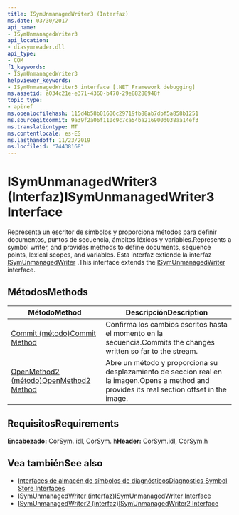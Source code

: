 ```yaml
---
title: ISymUnmanagedWriter3 (Interfaz)
ms.date: 03/30/2017
api_name:
- ISymUnmanagedWriter3
api_location:
- diasymreader.dll
api_type:
- COM
f1_keywords:
- ISymUnmanagedWriter3
helpviewer_keywords:
- ISymUnmanagedWriter3 interface [.NET Framework debugging]
ms.assetid: a034c21e-e371-4360-b470-29e88288948f
topic_type:
- apiref
ms.openlocfilehash: 115d4b58b01606c29719fb88ab7dbf5a858b1251
ms.sourcegitcommit: 9a39f2a06f110c9c7ca54ba216900d038aa14ef3
ms.translationtype: MT
ms.contentlocale: es-ES
ms.lasthandoff: 11/23/2019
ms.locfileid: "74438168"
---
```

# <a name="isymunmanagedwriter3-interface"></a><span data-ttu-id="3d23b-102">ISymUnmanagedWriter3 (Interfaz)</span><span class="sxs-lookup"><span data-stu-id="3d23b-102">ISymUnmanagedWriter3 Interface</span></span>
<span data-ttu-id="3d23b-103">Representa un escritor de símbolos y proporciona métodos para definir documentos, puntos de secuencia, ámbitos léxicos y variables.</span><span class="sxs-lookup"><span data-stu-id="3d23b-103">Represents a symbol writer, and provides methods to define documents, sequence points, lexical scopes, and variables.</span></span> <span data-ttu-id="3d23b-104">Esta interfaz extiende la interfaz [ISymUnmanagedWriter](../../../../docs/framework/unmanaged-api/diagnostics/isymunmanagedwriter-interface.md) .</span><span class="sxs-lookup"><span data-stu-id="3d23b-104">This interface extends the [ISymUnmanagedWriter](../../../../docs/framework/unmanaged-api/diagnostics/isymunmanagedwriter-interface.md) interface.</span></span>  
  
## <a name="methods"></a><span data-ttu-id="3d23b-105">Métodos</span><span class="sxs-lookup"><span data-stu-id="3d23b-105">Methods</span></span>  
  
|<span data-ttu-id="3d23b-106">Método</span><span class="sxs-lookup"><span data-stu-id="3d23b-106">Method</span></span>|<span data-ttu-id="3d23b-107">Descripción</span><span class="sxs-lookup"><span data-stu-id="3d23b-107">Description</span></span>|  
|------------|-----------------|  
|[<span data-ttu-id="3d23b-108">Commit (método)</span><span class="sxs-lookup"><span data-stu-id="3d23b-108">Commit Method</span></span>](../../../../docs/framework/unmanaged-api/diagnostics/isymunmanagedwriter3-commit-method.md)|<span data-ttu-id="3d23b-109">Confirma los cambios escritos hasta el momento en la secuencia.</span><span class="sxs-lookup"><span data-stu-id="3d23b-109">Commits the changes written so far to the stream.</span></span>|  
|[<span data-ttu-id="3d23b-110">OpenMethod2 (método)</span><span class="sxs-lookup"><span data-stu-id="3d23b-110">OpenMethod2 Method</span></span>](../../../../docs/framework/unmanaged-api/diagnostics/isymunmanagedwriter3-openmethod2-method.md)|<span data-ttu-id="3d23b-111">Abre un método y proporciona su desplazamiento de sección real en la imagen.</span><span class="sxs-lookup"><span data-stu-id="3d23b-111">Opens a method and provides its real section offset in the image.</span></span>|  
  
## <a name="requirements"></a><span data-ttu-id="3d23b-112">Requisitos</span><span class="sxs-lookup"><span data-stu-id="3d23b-112">Requirements</span></span>  
 <span data-ttu-id="3d23b-113">**Encabezado:** CorSym. idl, CorSym. h</span><span class="sxs-lookup"><span data-stu-id="3d23b-113">**Header:** CorSym.idl, CorSym.h</span></span>  
  
## <a name="see-also"></a><span data-ttu-id="3d23b-114">Vea también</span><span class="sxs-lookup"><span data-stu-id="3d23b-114">See also</span></span>

- [<span data-ttu-id="3d23b-115">Interfaces de almacén de símbolos de diagnósticos</span><span class="sxs-lookup"><span data-stu-id="3d23b-115">Diagnostics Symbol Store Interfaces</span></span>](../../../../docs/framework/unmanaged-api/diagnostics/diagnostics-symbol-store-interfaces.md)
- [<span data-ttu-id="3d23b-116">ISymUnmanagedWriter (interfaz)</span><span class="sxs-lookup"><span data-stu-id="3d23b-116">ISymUnmanagedWriter Interface</span></span>](../../../../docs/framework/unmanaged-api/diagnostics/isymunmanagedwriter-interface.md)
- [<span data-ttu-id="3d23b-117">ISymUnmanagedWriter2 (interfaz)</span><span class="sxs-lookup"><span data-stu-id="3d23b-117">ISymUnmanagedWriter2 Interface</span></span>](../../../../docs/framework/unmanaged-api/diagnostics/isymunmanagedwriter2-interface.md)
